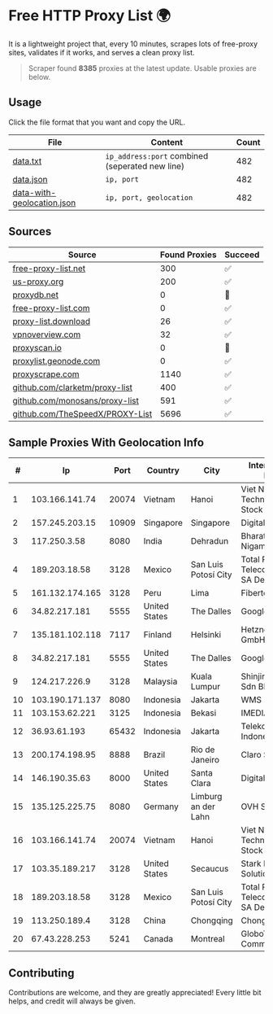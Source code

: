 
# Free HTTP Proxy List 🌍

It is a lightweight project that, every 10 minutes, scrapes lots of free-proxy sites, validates if it works, and serves a clean proxy list.


> Scraper found **8385** proxies at the latest update. Usable proxies are below.

## Usage

Click the file format that you want and copy the URL.


|File|Content|Count|
|----|-------|-----|
|[data.txt](https://raw.githubusercontent.com/themiralay/Proxy-List-World/master/data.txt)|`ip_address:port` combined (seperated new line)|482|
|[data.json](https://raw.githubusercontent.com/themiralay/Proxy-List-World/master/data.json)|`ip, port`|482|
|[data-with-geolocation.json](https://raw.githubusercontent.com/themiralay/Proxy-List-World/master/data-with-geolocation.json)|`ip, port, geolocation`|482|

## Sources

|Source|Found Proxies|Succeed|
|------|-------------|-------|
|[free-proxy-list.net](https://free-proxy-list.net)|300|✅|
|[us-proxy.org](https://www.us-proxy.org)|200|✅|
|[proxydb.net](http://proxydb.net)|0|🚫|
|[free-proxy-list.com](https://free-proxy-list.com/?page=&port=&type%5B%5D=http&type%5B%5D=https&up_time=0&search=Search)|0|✅|
|[proxy-list.download](https://www.proxy-list.download/HTTP)|26|✅|
|[vpnoverview.com](https://vpnoverview.com/privacy/anonymous-browsing/free-proxy-servers)|32|✅|
|[proxyscan.io](https://www.proxyscan.io)|0|🚫|
|[proxylist.geonode.com](https://proxylist.geonode.com/api/proxy-list?limit=300&page=1&sort_by=lastChecked&sort_type=desc&protocols=http,https)|0|✅|
|[proxyscrape.com](https://api.proxyscrape.com/v2/?request=displayproxies&protocol=http&timeout=10000&country=all&ssl=all&anonymity=all)|1140|✅|
|[github.com/clarketm/proxy-list](https://raw.githubusercontent.com/clarketm/proxy-list/master/proxy-list-raw.txt)|400|✅|
|[github.com/monosans/proxy-list](https://raw.githubusercontent.com/monosans/proxy-list/main/proxies/http.txt)|591|✅|
|[github.com/TheSpeedX/PROXY-List](https://raw.githubusercontent.com/TheSpeedX/PROXY-List/master/http.txt)|5696|✅|


## Sample Proxies With Geolocation Info

|#|Ip|Port|Country|City|Internet Service Provider|
|-|--|----|-------|----|-------------------------|
|1|103.166.141.74|20074|Vietnam|Hanoi|Viet NAM Cloud Technology Joint Stock Company|
|2|157.245.203.15|10909|Singapore|Singapore|DigitalOcean, LLC|
|3|117.250.3.58|8080|India|Dehradun|Bharat Sanchar Nigam Ltd|
|4|189.203.18.58|3128|Mexico|San Luis Potosí City|Total Play Telecomunicaciones SA De CV|
|5|161.132.174.165|3128|Peru|Lima|Fibertel Peru S.A.|
|6|34.82.217.181|5555|United States|The Dalles|Google LLC|
|7|135.181.102.118|7117|Finland|Helsinki|Hetzner Online GmbH|
|8|34.82.217.181|5555|United States|The Dalles|Google LLC|
|9|124.217.226.9|3128|Malaysia|Kuala Lumpur|Shinjiru Technology Sdn Bhd|
|10|103.190.171.137|8080|Indonesia|Jakarta|WMS|
|11|103.153.62.221|3125|Indonesia|Bekasi|IMEDIANET|
|12|36.93.61.193|65432|Indonesia|Jakarta|Telekomunikasi Indonesia|
|13|200.174.198.95|8888|Brazil|Rio de Janeiro|Claro S.A|
|14|146.190.35.63|8000|United States|Santa Clara|DigitalOcean, LLC|
|15|135.125.225.75|8080|Germany|Limburg an der Lahn|OVH SAS|
|16|103.166.141.74|20074|Vietnam|Hanoi|Viet NAM Cloud Technology Joint Stock Company|
|17|103.35.189.217|3128|United States|Secaucus|Stark Industries Solutions LTD|
|18|189.203.18.58|3128|Mexico|San Luis Potosí City|Total Play Telecomunicaciones SA De CV|
|19|113.250.189.4|3128|China|Chongqing|Chongqing Telecom|
|20|67.43.228.253|5241|Canada|Montreal|GloboTech Communications|



## Contributing

Contributions are welcome, and they are greatly appreciated! Every
little bit helps, and credit will always be given.

